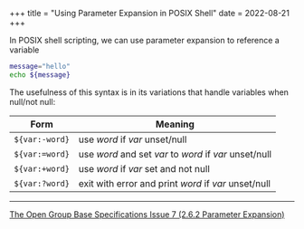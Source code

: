 +++
title = "Using Parameter Expansion in POSIX Shell"
date = 2022-08-21
+++

In POSIX shell scripting, we can use parameter expansion to reference a variable

```sh
message="hello"
echo ${message}
```

The usefulness of this syntax is in its variations that handle variables when null/not null:

| Form           | Meaning                                                |
|----------------|--------------------------------------------------------|
| `${var:-word}` | use _word_ if _var_ unset/null                         |
| `${var:=word}` | use _word_ and set _var_ to _word_ if _var_ unset/null |
| `${var:+word}` | use _word_ if _var_ set and not null                   |
| `${var:?word}` | exit with error and print _word_ if _var_ unset/null   |

---
[The Open Group Base Specifications Issue 7 (2.6.2 Parameter Expansion)](https://pubs.opengroup.org/onlinepubs/9699919799/utilities/V3_chap02.html#tag_18_06_02)
